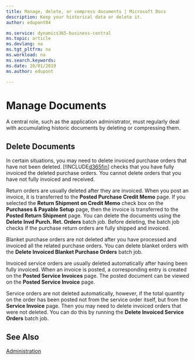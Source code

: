 ```yaml
---
title: Manage, delete, or compress documents | Microsoft Docs
description: Keep your historical data or delete it.
author: edupont04

ms.service: dynamics365-business-central
ms.topic: article
ms.devlang: na
ms.tgt_pltfrm: na
ms.workload: na
ms.search.keywords:
ms.date: 10/01/2019
ms.author: edupont

---
```

# Manage Documents
A central role, such as the application administrator, must regularly deal with accumulating historic documents by deleting or compressing them.  

## Delete Documents
In certain situations, you may need to delete invoiced purchase orders that have not been deleted. [!INCLUDE[d365fin](includes/d365fin_md.md)] checks that you have fully invoiced the deleted purchase orders. You cannot delete orders that you have not fully invoiced and received.  

Return orders are usually deleted after they are invoiced. When you post an invoice, it is transferred to the **Posted Purchase Credit Memo** page. If you selected the **Return Shipment on Credit Memo** check box on the **Purchases & Payable Setup** page, then the invoice is transferred to the **Posted Return Shipment** page. You can delete the documents using the **Delete Invd Purch. Ret. Orders** batch job. Before deleting, the batch job checks if the purchase return orders are fully shipped and invoiced.  

Blanket purchase orders are not deleted after you have processed and invoiced all the related purchase orders. You can delete blanket orders with the **Delete Invoiced Blanket Purchase Orders** batch job.  

Invoiced service orders are usually deleted automatically after having been fully invoiced. When an invoice is posted, a corresponding entry is created on the **Posted Service Invoices** page. The posted document can be viewed on the **Posted Service Invoice** page.  

Service orders are not deleted automatically, however, if the total quantity on the order has been posted not from the service order itself, but from the **Service Invoice** page. Then you may need to delete invoiced orders that were not deleted. You can do this by running the **Delete Invoiced Service Orders** batch job.  

## See Also  
[Administration](admin-setup-and-administration.md)  
